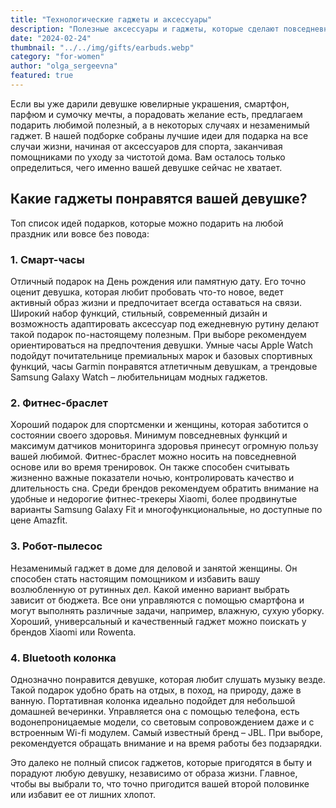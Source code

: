 ```yaml
---
title: "Технологические гаджеты и аксессуары"
description: "Полезные аксессуары и гаджеты, которые сделают повседневную рутину простой и приятной!"
date: "2024-02-24"
thumbnail: "../../img/gifts/earbuds.webp"
category: "for-women"
author: "olga_sergeevna"
featured: true
---
```


Если вы уже дарили девушке ювелирные украшения, смартфон, парфюм и сумочку мечты, а порадовать желание есть, предлагаем подарить любимой полезный, а в некоторых случаях и незаменимый гаджет. В нашей подборке собраны лучшие идеи для подарка на все случаи жизни, начиная от аксессуаров для спорта, заканчивая помощниками по уходу за чистотой дома. Вам осталось только определиться, чего именно вашей девушке сейчас не хватает.

## Какие гаджеты понравятся вашей девушке?

Топ список идей подарков, которые можно подарить на любой праздник или вовсе без повода:

### 1. Смарт-часы

Отличный подарок на День рождения или памятную дату. Его точно оценит девушка, которая любит пробовать что-то новое, ведет активный образ жизни и предпочитает всегда оставаться на связи. Широкий набор функций, стильный, современный дизайн и возможность адаптировать аксессуар под ежедневную рутину делают такой подарок по-настоящему полезным. При выборе рекомендуем ориентироваться на предпочтения девушки. Умные часы Apple Watch подойдут почитательнице премиальных марок и базовых  спортивных функций, часы Garmin понравятся атлетичным девушкам, а трендовые Samsung Galaxy Watch – любительницам модных гаджетов.

### 2. Фитнес-браслет

Хороший подарок для спортсменки и женщины, которая заботится о состоянии своего здоровья. Минимум повседневных функций и максимум датчиков мониторинга здоровья принесут огромную пользу вашей любимой. Фитнес-браслет можно носить на повседневной основе или во время тренировок. Он также способен считывать жизненно важные показатели ночью, контролировать качество и длительность сна. Среди брендов рекомендуем обратить  внимание на удобные и недорогие фитнес-трекеры Xiaomi, более продвинутые варианты Samsung Galaxy Fit и многофункциональные, но доступные по цене Amazfit.

### 3. Робот-пылесос

Незаменимый гаджет в доме для деловой и занятой женщины. Он способен стать настоящим помощником и избавить вашу возлюбленную от рутинных дел. Какой именно вариант выбрать зависит от бюджета. Все они управляются с помощью смартфона и могут выполнять различные задачи, например, влажную, сухую уборку. Хороший, универсальный и качественный гаджет можно поискать у брендов Xiaomi или Rowenta.

### 4. Bluetooth колонка

Однозначно понравится девушке, которая любит слушать музыку везде. Такой подарок удобно брать на отдых, в поход, на природу, даже в ванную. Портативная колонка идеально подойдет для небольшой домашней вечеринки. Управляется она с помощью телефона, есть водонепроницаемые модели, со световым сопровождением даже и с встроенным Wi-fi модулем. Самый известный бренд – JBL. При выборе, рекомендуется обращать внимание и на время работы без подзарядки.

Это далеко не полный список гаджетов, которые пригодятся в быту и порадуют любую девушку, независимо от образа жизни. Главное, чтобы вы выбрали то, что точно пригодится вашей второй половинке или избавит ее от лишних хлопот.
